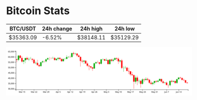 # Bitcoin Stats

BTC/USDT|24h change|24h high|24h low|
|---|---|---|---|
|$35363.09|-6.52%|$38148.11|$35129.29|

<img src="./chart.svg">
